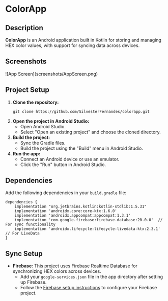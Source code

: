 # ColorApp

<h2>Description</h2>
<p>
    <strong>ColorApp</strong> is an Android application built in Kotlin for storing and managing HEX color values, with support for syncing data across devices.
</p>

<h2>Screenshots</h2>
![App Screen](screenshots/AppScreen.png)

<h2>Project Setup</h2>
<ol>
    <li><strong>Clone the repository:</strong>
        <pre><code>git clone https://github.com/SilvesterFernandes/colorapp.git</code></pre>
    </li>
    <li><strong>Open the project in Android Studio:</strong>
        <ul>
            <li>Open Android Studio.</li>
            <li>Select "Open an existing project" and choose the cloned directory.</li>
        </ul>
    </li>
    <li><strong>Build the project:</strong>
        <ul>
            <li>Sync the Gradle files.</li>
            <li>Build the project using the "Build" menu in Android Studio.</li>
        </ul>
    </li>
    <li><strong>Run the app:</strong>
        <ul>
            <li>Connect an Android device or use an emulator.</li>
            <li>Click the "Run" button in Android Studio.</li>
        </ul>
    </li>
</ol>

<h2>Dependencies</h2>
<p>Add the following dependencies in your <code>build.gradle</code> file:</p>
<pre><code>dependencies {
    implementation "org.jetbrains.kotlin:kotlin-stdlib:1.5.31"
    implementation 'androidx.core:core-ktx:1.6.0'
    implementation 'androidx.appcompat:appcompat:1.3.1'
    implementation 'com.google.firebase:firebase-database:20.0.0'  // For sync functionality
    implementation 'androidx.lifecycle:lifecycle-livedata-ktx:2.3.1'  // For LiveData
}</code></pre>

<h2>Sync Setup</h2>
<ul>
    <li><strong>Firebase</strong>: This project uses Firebase Realtime Database for synchronizing HEX colors across devices.
        <ul>
            <li>Add your <code>google-services.json</code> file in the app directory after setting up Firebase.</li>
            <li>Follow the <a href="https://firebase.google.com/docs/android/setup">Firebase setup instructions</a> to configure your Firebase project.</li>
        </ul>
    </li>
</ul>
